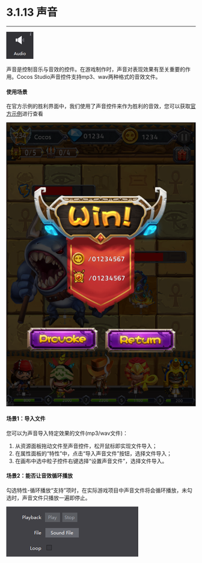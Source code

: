 # 3.1.13 声音
---
![](./res/image101.png)

声音是控制音乐与音效的控件。在游戏制作时，声音对表现效果有至关重要的作用。Cocos Studio声音控件支持mp3、wav两种格式的音效文件。

#### 使用场景

在官方示例的胜利界面中，我们使用了声音控件来作为胜利的音效，您可以获取[官方示例]()进行查看

![](./res/image102.png)

#### 场景1：导入文件

您可以为声音导入特定效果的文件(mp3/wav文件)：

1. 从资源面板拖动文件至声音控件，松开鼠标即实现文件导入；
2. 在属性面板的“特性”中，点击“导入声音文件”按钮，选择文件导入；
3. 在画布中选中粒子控件右键选择“设置声音文件”，选择文件导入。

#### 场景2：能否让音效循环播放

勾选特性-循环播放“支持”项时，在实际游戏项目中声音文件将会循环播放，未勾选时，声音文件只播放一遍即停止。

![](./res/image103.png)